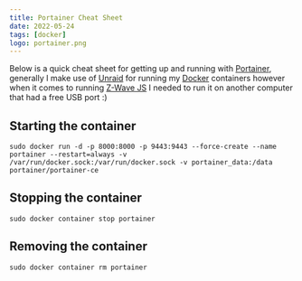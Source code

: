 ```yaml
---
title: Portainer Cheat Sheet
date: 2022-05-24
tags: [docker]
logo: portainer.png
---
```


Below is a quick cheat sheet for getting up and running with [Portainer](https://www.portainer.io/), generally I make use of [Unraid](https://unraid.net/) for running my [Docker](https://www.docker.com/products/docker-desktop/) containers however when it comes to running [Z-Wave JS](https://github.com/zwave-js) I needed to run it on another computer that had a free USB port :)

## Starting the container
```shell
sudo docker run -d -p 8000:8000 -p 9443:9443 --force-create --name portainer --restart=always -v /var/run/docker.sock:/var/run/docker.sock -v portainer_data:/data portainer/portainer-ce
```

## Stopping the container
```shell
sudo docker container stop portainer
```

## Removing the container
```shell
sudo docker container rm portainer
```
